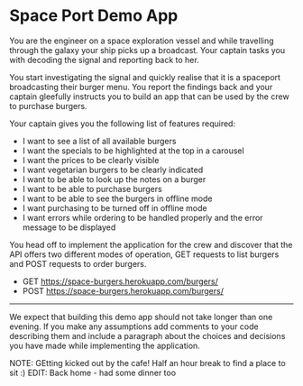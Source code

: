 Space Port Demo App
===================

You are the engineer on a space exploration vessel and while
travelling through the galaxy your ship picks up a broadcast. Your
captain tasks you with decoding the signal and reporting back to her.

You start investigating the signal and quickly realise that it is a
spaceport broadcasting their burger menu. You report the findings back
and your captain gleefully instructs you to build an app that can be
used by the crew to purchase burgers.

Your captain gives you the following list of features required:

* I want to see a list of all available burgers
* I want the specials to be highlighted at the top in a carousel
* I want the prices to be clearly visible
* I want vegetarian burgers to be clearly indicated
* I want to be able to look up the notes on a burger
* I want to be able to purchase burgers
* I want to be able to see the burgers in offline mode
* I want purchasing to be turned off in offline mode
* I want errors while ordering to be handled properly and the error
  message to be displayed


You head off to implement the application for the crew and discover
that the API offers two different modes of operation, GET requests to
list burgers and POST requests to order burgers.

* GET https://space-burgers.herokuapp.com/burgers/
* POST https://space-burgers.herokuapp.com/burgers/ 


----

We expect that building this demo app should not take longer than one evening.
If you make any assumptions add comments to your code describing them
and include a paragraph about the choices and decisions you have made
while implementing the application. 


NOTE: GEtting kicked out by the cafe! Half an hour break to find a place to sit :)
EDIT: Back home - had some dinner too

